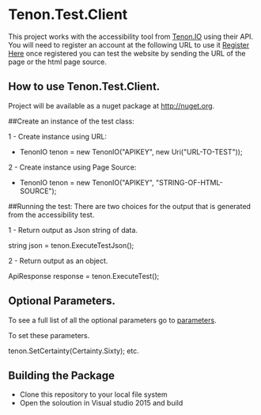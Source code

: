 # Tenon.Test.Client

This project works with the accessibility tool from <a href="http://Tenon.IO">Tenon.IO</a> using their API.
You will need to register an account at the following URL to use it <a href="https://tenon.io/register.php">Register Here</a> 
once registered you can test the website by sending the URL of the page or the html page source.

## How to use Tenon.Test.Client.
Project will be available as a nuget package at http://nuget.org.

##Create an instance of the test class:

1 - Create instance using URL:

- TenonIO tenon = new TenonIO("APIKEY", new Uri("URL-TO-TEST"));

2 - Create instance using Page Source:

- TenonIO tenon = new TenonIO("APIKEY", "STRING-OF-HTML-SOURCE");

##Running the test:
There are two choices for the output that is generated from the accessibility test.

1 - Return output as Json string of data.

string json = tenon.ExecuteTestJson();

2 - Return output as an object.

ApiResponse response = tenon.ExecuteTest();

## Optional Parameters.
To see a full list of all the optional parameters go to <a href="https://tenon.io/documentation/understanding-request-parameters.php">parameters<a/>.

To set these parameters.  

tenon.SetCertainty(Certainty.Sixty);  etc.


## Building the Package
* Clone this repository to your local file system
* Open the soloution in Visual studio 2015 and build
